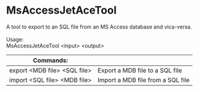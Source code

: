 # MsAccessJetAceTool
A tool to export to an SQL file from an MS Access database and vica-versa.\
\
Usage:\
MsAccessJetAceTool <command> \<input\> \<output\>

| Commands:                        |                                   |
| -------------------------------- | --------------------------------- |
| export \<MDB file\> \<SQL file\> | Export a MDB file to a SQL file   |
| import \<SQL file\> \<MDB file\> | Import a MDB file from a SQL file |
